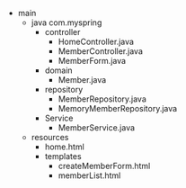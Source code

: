 - main
  - java 
      com.myspring
      - controller
          - HomeController.java
          - MemberController.java
          - MemberForm.java
      - domain
        - Member.java
      - repository
        - MemberRepository.java
        - MemoryMemberRepository.java
      - Service
          - MemberService.java
  - resources
    - home.html
    - templates
        - createMemberForm.html
        - memberList.html 

  

